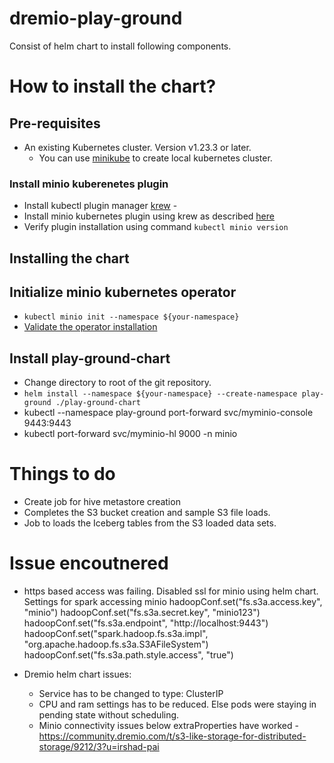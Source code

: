 # dremio-play-ground
Consist of helm chart to install following components.

# How to install the chart?

## Pre-requisites
* An existing Kubernetes cluster. Version v1.23.3 or later.
    * You can use [minikube](https://minikube.sigs.k8s.io/docs/start/) to create local kubernetes cluster.
### Install minio kuberenetes plugin
* Install kubectl plugin manager [krew](https://krew.sigs.k8s.io/docs/user-guide/setup/install/) - 
* Install minio kubernetes plugin using krew as described [here](https://min.io/docs/minio/kubernetes/upstream/operations/installation.html#install-the-minio-kubernetes-plugin)
* Verify plugin installation using command `kubectl minio version`


## Installing the chart
## Initialize minio kubernetes operator
* `kubectl minio init --namespace ${your-namespace}` 
* [Validate the operator installation](https://min.io/docs/minio/kubernetes/upstream/operations/installation.html#validate-the-operator-installation) 
## Install play-ground-chart
* Change directory to root of the git repository.
* `helm install --namespace ${your-namespace} --create-namespace play-ground ./play-ground-chart`
* kubectl --namespace play-ground port-forward svc/myminio-console 9443:9443
* kubectl port-forward svc/myminio-hl 9000 -n minio


# Things to do
* Create job for hive metastore creation
* Completes the S3 bucket creation and sample S3 file loads.
* Job to loads the Iceberg tables from the S3 loaded data sets.
# Issue encoutnered 
* https based access was failing. Disabled ssl for minio using helm chart.
Settings for spark accessing minio
    hadoopConf.set("fs.s3a.access.key", "minio")
    hadoopConf.set("fs.s3a.secret.key", "minio123")
    hadoopConf.set("fs.s3a.endpoint", "http://localhost:9443")
    hadoopConf.set("spark.hadoop.fs.s3a.impl", "org.apache.hadoop.fs.s3a.S3AFileSystem")
    hadoopConf.set("fs.s3a.path.style.access", "true")
* Dremio helm chart issues:

    * Service has to be changed to type: ClusterIP
    * CPU and ram settings has to be reduced. Else pods were staying in pending state without scheduling.
    * Minio connectivity issues below extraProperties have worked - https://community.dremio.com/t/s3-like-storage-for-distributed-storage/9212/3?u=irshad-pai

